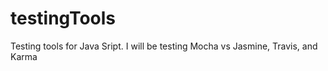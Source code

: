 # testingTools
Testing tools for Java Sript. I will be testing Mocha vs Jasmine, Travis, and Karma 

